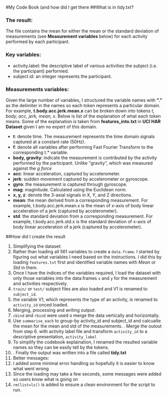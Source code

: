 #My Code Book (and how did I get there
##What is in tidy.txt?
### The result:
The file contains the mean for either the mean or the standard deviation of measurements (see **Measurement variables** below) for each activity performed by each participant. 
### Key variables:
  * activity.label: the descriptive label of various activities the subject (i.e. the participant) performed.
  * subject.id: an integer represents the participant.

### Measurements variables:
  Given the large number of variables, I structured the variable names with **"."** as the delimiter in the names so each token represents a particular domain. For example, **t.body.acc.jerk.mean.x** can be broken down into tokens *t, body, acc, jerk, mean, x*. Below is list of the explanation of what each token means. Some of the explanation is taken from **features_into.txt** in **UCI HAR Dataset** given I am no expert of this domain.
  * __t__: denote time. The measurement represents the time domain signals captured at a constant rate (50Hz).
  * __f__: denote all variables after performing Fast Fourier Transform to the corresponding t.* variable.
  * __body, gravity__: indicate the measurement is contributed by the activity performed by the participant. Unlike "gravity", which was measured against the *g force*
  * __acc__: linear acceleration, captured by accelerometer.
  * __jerk__: sudden movement captured by accelerometer or gyroscope.
  * __gyro__: the measurement is captured through gyroscope.
  * __mag__: maginitude. Calculated using the Euclidean norm.
  * __x, y, z__: denote the 3-axial signals in X, Y, and Z directions.
  * __mean__: the mean derived from a corresponding measurement. For example, t.body.acc.jerk.mean.x is the mean of x-axis of body linear acceleration of a jerk (captured by accelerometer).
  * __std__: the standard deviation from a corresponding measurement. For example, t.body.acc.jerk.std.x is the standard deviation of x-axis of body linear acceleration of a jerk (captured by accelerometer).

##How did I create the result
1. Simplifying the dataset:
  1. Rather than loading all 561 variables to create a `data.frame`. I started by figuring out what variables I need based on the instructions. I did this by loading `features.txt` first and identified variable names with *Mean* or *Std* in them.
  2. Once I have the indices of the variables required, I load the dataset with only those variables into the data.frames `x` and `y` for the measurement and activities respectively.
  3. `train/` or `test/` subject files are also loaded and V1 is renamed to `subject_id`.
  4. the variable V1, which represents the type of an activity, is renamed to `activity_id` onced loaded.
2. Merging, processing and writing output:
  1. `cbind` and `rbind` were used o merge the data vertically and horizontally.
  2. Use `summarise_each` to group-by activity_id and subject_id and calcualte the mean for the mean and std of the measurements.
  . Merge the outout from step 6. with activity label file and transform `activity_id` to a descriptive presentation, `activity_label` 
  3. To simplify the codebook explaination, I renamed the resulted variable names so they can be easily tell by the tokens.
  4. . Finally the output was written into a file called **tidy.txt**
3. Better messages:
  1. I added some minimal error handling so hopefully it is easier to know what went wrong
  2. Since the loading may take a few seconds, some messages were added so users know what is going on
  3. `rm(list=ls()` is added to ensure a clean environment for the script to run.
  
